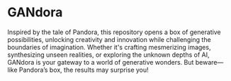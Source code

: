 # GANdora

Inspired by the tale of Pandora, this repository opens a box of generative possibilities, unlocking creativity and innovation while challenging the boundaries of imagination. Whether it's crafting mesmerizing images, synthesizing unseen realities, or exploring the unknown depths of AI, GANdora is your gateway to a world of generative wonders. But beware—like Pandora’s box, the results may surprise you!
